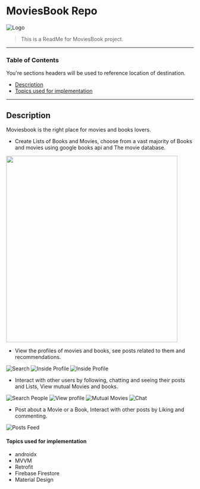 # MoviesBook Repo

![Logo](https://user-images.githubusercontent.com/57041674/100159423-6fd3a900-2eb6-11eb-8227-46440ed58821.jpg)

> This is a ReadMe for MoviesBook project.

---

### Table of Contents
You're sections headers will be used to reference location of destination.

- [Description](#description)
- [Topics used for implementation](#topics-used-for-implementation)
---

## Description

Moviesbook is the right place for movies and books lovers.

- Create Lists of Books and Movies, choose from a vast majority of Books and movies using google books api and The movie database.
<img src="https://user-images.githubusercontent.com/57041674/116828083-c9927a80-ab9c-11eb-95f5-87be2dbad489.png" width="460" height="500">

- View the profiles of movies and books, see posts related to them and recommendations.

![Search](https://user-images.githubusercontent.com/57041674/100161331-e4f4ad80-2eb9-11eb-84c1-6c0acccaf2c4.jpeg)
![Inside Profile](https://user-images.githubusercontent.com/57041674/100161394-06ee3000-2eba-11eb-9cc8-db2135ffd260.jpeg)
![Inside Profile](https://user-images.githubusercontent.com/57041674/100161397-081f5d00-2eba-11eb-9e3e-f7a67703c46b.jpeg)

- Interact with other users by following, chatting and seeing their posts and Lists, View mutual Movies and books.

![Search People](https://user-images.githubusercontent.com/57041674/100161474-2be2a300-2eba-11eb-8b8c-fce3c67b2ac7.jpeg)
![View profile](https://user-images.githubusercontent.com/57041674/100161573-63e9e600-2eba-11eb-9c6c-64eae9d86b83.jpeg)
![Mutual Movies](https://user-images.githubusercontent.com/57041674/100161670-8e3ba380-2eba-11eb-9da0-3fc1954f00df.jpeg)
![Chat](https://user-images.githubusercontent.com/57041674/100161711-a1e70a00-2eba-11eb-87f2-d7bcd8179a07.jpeg)

- Post about a Movie or a Book, Interact with other posts by Liking and commenting.

![Posts Feed](https://user-images.githubusercontent.com/57041674/100161759-c0e59c00-2eba-11eb-8eb4-297b76cd5851.jpeg)


#### Topics used for implementation

- androidx
- MVVM
- Retrofit
- Firebase Firestore
- Material Design

